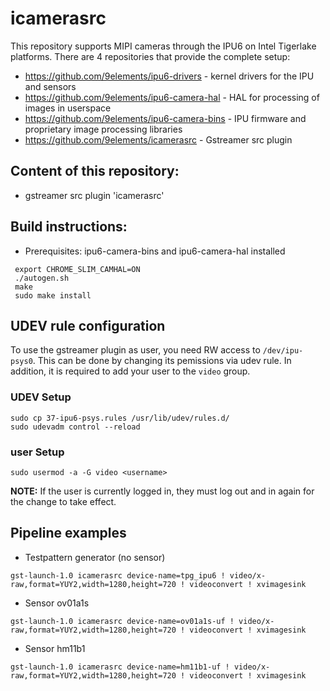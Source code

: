 # icamerasrc

This repository supports MIPI cameras through the IPU6 on Intel Tigerlake platforms. There are 4 repositories that provide the complete setup:

* https://github.com/9elements/ipu6-drivers - kernel drivers for the IPU and sensors
* https://github.com/9elements/ipu6-camera-hal - HAL for processing of images in userspace
* https://github.com/9elements/ipu6-camera-bins - IPU firmware and proprietary image processing libraries
* https://github.com/9elements/icamerasrc - Gstreamer src plugin


## Content of this repository:
* gstreamer src plugin 'icamerasrc'

## Build instructions:
* Prerequisites: ipu6-camera-bins and ipu6-camera-hal installed 

```
 export CHROME_SLIM_CAMHAL=ON
 ./autogen.sh
 make
 sudo make install
```

## UDEV rule configuration
To use the gstreamer plugin as user, you need RW access to `/dev/ipu-psys0`. This can be done
by changing its pemissions via udev rule. In addition, it is required to add your user to the
`video` group.

### UDEV Setup
```
sudo cp 37-ipu6-psys.rules /usr/lib/udev/rules.d/
sudo udevadm control --reload
```

### user Setup
```
sudo usermod -a -G video <username>
```
**NOTE:** If the user is currently logged in, they must log out and in again for the change to take effect.

## Pipeline examples
* Testpattern generator (no sensor)
```
gst-launch-1.0 icamerasrc device-name=tpg_ipu6 ! video/x-raw,format=YUY2,width=1280,height=720 ! videoconvert ! xvimagesink
```

* Sensor ov01a1s
```
gst-launch-1.0 icamerasrc device-name=ov01a1s-uf ! video/x-raw,format=YUY2,width=1280,height=720 ! videoconvert ! xvimagesink
```

* Sensor hm11b1
```
gst-launch-1.0 icamerasrc device-name=hm11b1-uf ! video/x-raw,format=YUY2,width=1280,height=720 ! videoconvert ! xvimagesink
```
